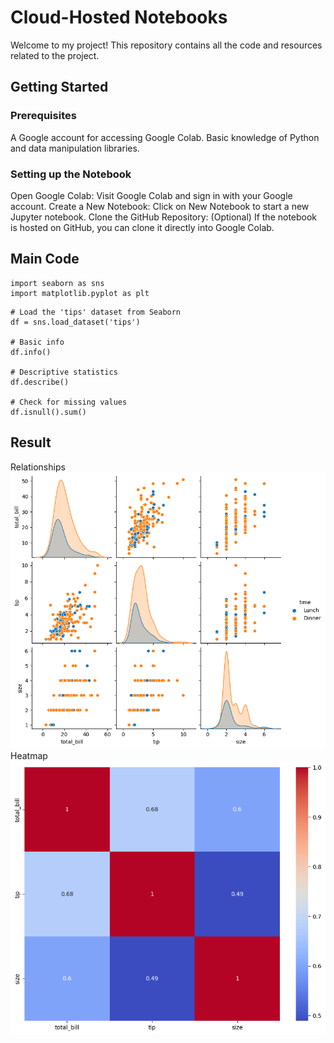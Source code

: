#  Cloud-Hosted Notebooks

  Welcome to my project! This repository contains all the code and resources related to the project.

## Getting Started
### Prerequisites
  A Google account for accessing Google Colab.
  Basic knowledge of Python and data manipulation libraries.
### Setting up the Notebook
  Open Google Colab: Visit Google Colab and sign in with your Google account.
  Create a New Notebook: Click on New Notebook to start a new Jupyter notebook.
  Clone the GitHub Repository: (Optional) If the notebook is hosted on GitHub, you can clone it directly into Google Colab.

## Main Code
```
import seaborn as sns
import matplotlib.pyplot as plt
```
```
# Load the 'tips' dataset from Seaborn
df = sns.load_dataset('tips')

# Basic info
df.info()

# Descriptive statistics
df.describe()

# Check for missing values
df.isnull().sum()
```

## Result
  Relationships
  ![Relationships](relation.png)
  Heatmap
  ![Heatmap](heatmap.png)


